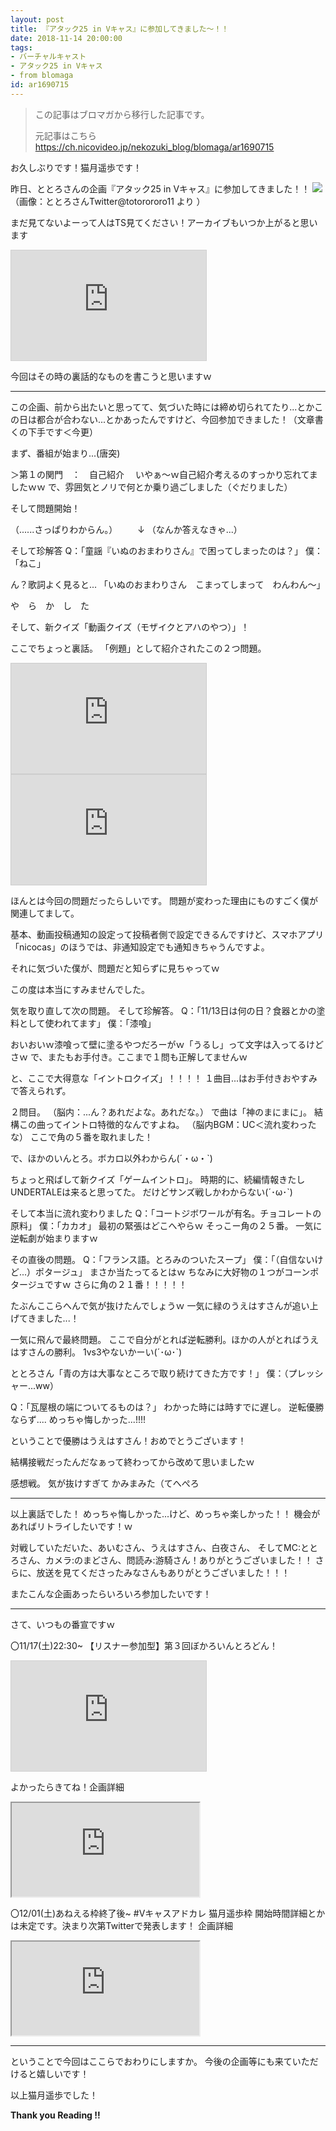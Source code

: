 ```yaml
---
layout: post
title: 『アタック25 in Vキャス』に参加してきました～！！
date: 2018-11-14 20:00:00
tags: 
- バーチャルキャスト
- アタック25 in Vキャス
- from blomaga
id: ar1690715
---
```

> この記事はブロマガから移行した記事です。
>
> 元記事はこちら
> https://ch.nicovideo.jp/nekozuki_blog/blomaga/ar1690715

お久しぶりです！猫月遥歩です！

昨日、ととろさんの企画『アタック25 in Vキャス』に参加してきました！！
![](https://bmimg.nicovideo.jp/image/ch2636716/214941/ecb3b8b7ee32319a0a547b3e50e948fd02cd77a6.jpg)
（画像：ととろさんTwitter@totorororo11 より ）

<!-- more -->

まだ見てないよーって人はTS見てください！アーカイブもいつか上がると思います
<iframe width="312" height="176" src="https://live.nicovideo.jp/embed/lv316845801" scrolling="no" style="border:solid 1px #d0d0d0; background-color: #f6f6f6;" frameborder="0"><a href="https://live.nicovideo.jp/watch/lv316845801">アタック25 in Vキャス！</a></iframe>

今回はその時の裏話的なものを書こうと思いますｗ

---

この企画、前から出たいと思ってて、気づいた時には締め切られてたり...とかこの日は都合が合わない...とかあったんですけど、今回参加できました！（文章書くの下手です＜今更）

まず、番組が始まり...(唐突)

＞第１の関門　：　自己紹介　
いやぁ～ｗ自己紹介考えるのすっかり忘れてましたｗｗ
で、雰囲気とノリで何とか乗り過ごしました（ぐだりました）

そして問題開始！

（......さっぱりわからん。）
　　↓
（なんか答えなきゃ...）

そして珍解答
Q：「童謡『いぬのおまわりさん』で困ってしまったのは？」
僕：「ねこ」

ん？歌詞よく見ると...
「いぬのおまわりさん　こまってしまって　わんわん～」

や　ら　か　し　た

そして、新クイズ「動画クイズ（モザイクとアハのやつ）」！

ここでちょっと裏話。
「例題」として紹介されたこの２つ問題。
<iframe width="312" height="176" src="https://ext.nicovideo.jp/thumb/sm34167674" scrolling="no" style="border:solid 1px #ccc;" frameborder="0"><a href="https://www.nicovideo.jp/watch/sm34167674">mozatest</a></iframe><iframe width="312" height="176" src="https://ext.nicovideo.jp/thumb/sm34167307" scrolling="no" style="border:solid 1px #ccc;" frameborder="0"><a href="https://www.nicovideo.jp/watch/sm34167307">ahatest</a></iframe>

ほんとは今回の問題だったらしいです。
問題が変わった理由にものすごく僕が関連してまして。

基本、動画投稿通知の設定って投稿者側で設定できるんですけど、スマホアプリ「nicocas」のほうでは、非通知設定でも通知きちゃうんですよ。

それに気づいた僕が、問題だと知らずに見ちゃってｗ

この度は本当にすみませんでした。

気を取り直して次の問題。
そして珍解答。
Q：「11/13日は何の日？食器とかの塗料として使われてます」
僕：「漆喰」

おいおいｗ漆喰って壁に塗るやつだろーがｗ「うるし」って文字は入ってるけどさｗ
で、またもお手付き。ここまで１問も正解してませんｗ

と、ここで大得意な「イントロクイズ」！！！！
１曲目...はお手付きおやすみで答えられず。

２問目。
（脳内：...ん？あれだよな。あれだな。）
で曲は「神のまにまに」。
結構この曲ってイントロ特徴的なんですよね。
（脳内BGM：UC＜流れ変わったな）
ここで角の５番を取れました！

で、ほかのいんとろ。ボカロ以外わからん(´・ω・`)

ちょっと飛ばして新クイズ「ゲームイントロ」。
時期的に、続編情報きたしUNDERTALEは来ると思ってた。
だけどサンズ戦しかわからない(´･ω･`)

そして本当に流れ変わりました
Q：「コートジボワールが有名。チョコレートの原料」
僕：「カカオ」
最初の緊張はどこへやらｗ
そっこー角の２５番。
一気に逆転劇が始まりますｗ

その直後の問題。
Q：「フランス語。とろみのついたスープ」
僕：「（自信ないけど...）ポタージュ」
まさか当たってるとはｗ
ちなみに大好物の１つがコーンポタージュですｗ
さらに角の２１番！！！！！

たぶんここらへんで気が抜けたんでしょうｗ
一気に緑のうえはすさんが追い上げてきました...！


一気に飛んで最終問題。
ここで自分がとれば逆転勝利。ほかの人がとればうえはすさんの勝利。
1vs3やないかーい(´･ω･`)

ととろさん「青の方は大事なところで取り続けてきた方です！」
僕：（プレッシャー...ww）

Q：「瓦屋根の端についてるものは？」
わかった時には時すでに遅し。
逆転優勝ならず....
めっちゃ悔しかった...!!!!

ということで優勝はうえはすさん！おめでとうございます！

結構接戦だったんだなぁって終わってから改めて思いましたｗ

感想戦。
気が抜けすぎて かみまみた（てへぺろ

---

以上裏話でした！
めっちゃ悔しかった...けど、めっちゃ楽しかった！！
機会があればリトライしたいです！ｗ

対戦していただいた、あいむさん、うえはすさん、白夜さん、
そしてMC:ととろさん、カメラ:のまどさん、問読み:游騎さん！ありがとうございました！！
さらに、放送を見てくださったみなさんもありがとうございました！！！

またこんな企画あったらいろいろ参加したいです！

---

さて、いつもの番宣ですｗ

〇11/17(土)22:30~ 【リスナー参加型】第３回ぼかろいんとろどん！
<iframe width="312" height="176" src="https://live.nicovideo.jp/embed/lv316876298" scrolling="no" style="border:solid 1px #d0d0d0; background-color: #f6f6f6;" frameborder="0"><a href="https://live.nicovideo.jp/watch/lv316876298">【リスナー参加型】ぼかろいんとろどん！【22:45~！！】</a></iframe>

よかったらきてね！企画詳細
<iframe 
  class="blogcard"
  src="https://hatenablog-parts.com/embed?url=https://nico.ms/ar1687002">
</iframe>

〇12/01(土)あねえる枠終了後~ #Vキャスアドカレ 猫月遥歩枠
開始時間詳細とかは未定です。決まり次第Twitterで発表します！
企画詳細
<iframe 
  class="blogcard"
  src="https://hatenablog-parts.com/embed?url=https://adventar.org/calendars/3233">
</iframe>

---

ということで今回はここらでおわりにしますか。
今後の企画等にも来ていただけると嬉しいです！

以上猫月遥歩でした！

**Thank you Reading !!**